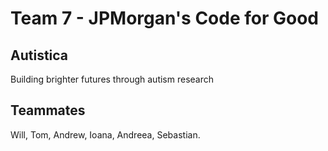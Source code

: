 # Team 7 - JPMorgan's Code for Good

## Autistica
Building brighter futures through autism research

## Teammates
Will, Tom, Andrew, Ioana, Andreea, Sebastian.
